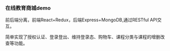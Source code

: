 ### 在线教育商城demo

前后端分离，前端React+Redux，后端Express+MongoDB,通过RESTful API交互。

简单实现了授权认证、登录登出、维持登录态、购物车、课程分类与课程的增删改查等功能。
